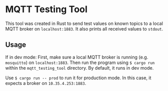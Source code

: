 # MQTT Testing Tool
This tool was created in Rust to send test values on known topics to a local MQTT broker on `localhost:1883`. It also prints all received values to `stdout`.

## Usage
If in dev mode: First, make sure a local MQTT broker is running (e.g. `mosquitto`) on `localhost:1883`. Then run the program using `$ cargo run` within the `mqtt_testing_tool` directory. By default, it runs in dev mode. 

Use `$ cargo run -- prod` to run it for production mode. In this case, it expects a broker on `10.35.4.253:1883`.